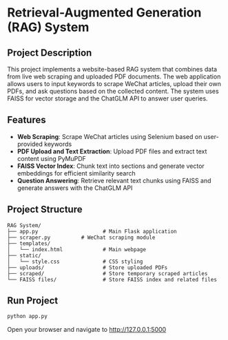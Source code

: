 # Retrieval-Augmented Generation (RAG) System

## Project Description

This project implements a website-based RAG system that combines data from live web scraping and uploaded PDF documents. The web application allows users to input keywords to scrape WeChat articles, upload their own PDFs, and ask questions based on the collected content. The system uses FAISS for vector storage and the ChatGLM API to answer user queries.

## Features

- **Web Scraping**: Scrape WeChat articles using Selenium based on user-provided keywords
- **PDF Upload and Text Extraction**: Upload PDF files and extract text content using PyMuPDF
- **FAISS Vector Index**: Chunk text into sections and generate vector embeddings for efficient similarity search
- **Question Answering**: Retrieve relevant text chunks using FAISS and generate answers with the ChatGLM API

## Project Structure
```
RAG System/
├── app.py                     # Main Flask application
├── scraper.py          # WeChat scraping module
├── templates/
│   └── index.html             # Main webpage
├── static/
│   └── style.css              # CSS styling
├── uploads/                   # Store uploaded PDFs
├── scraped/                   # Store temporary scraped articles
└── FAISS files/               # Store FAISS index and related files
```

## Run Project

```bash
python app.py
```
Open your browser and navigate to http://127.0.0.1:5000
